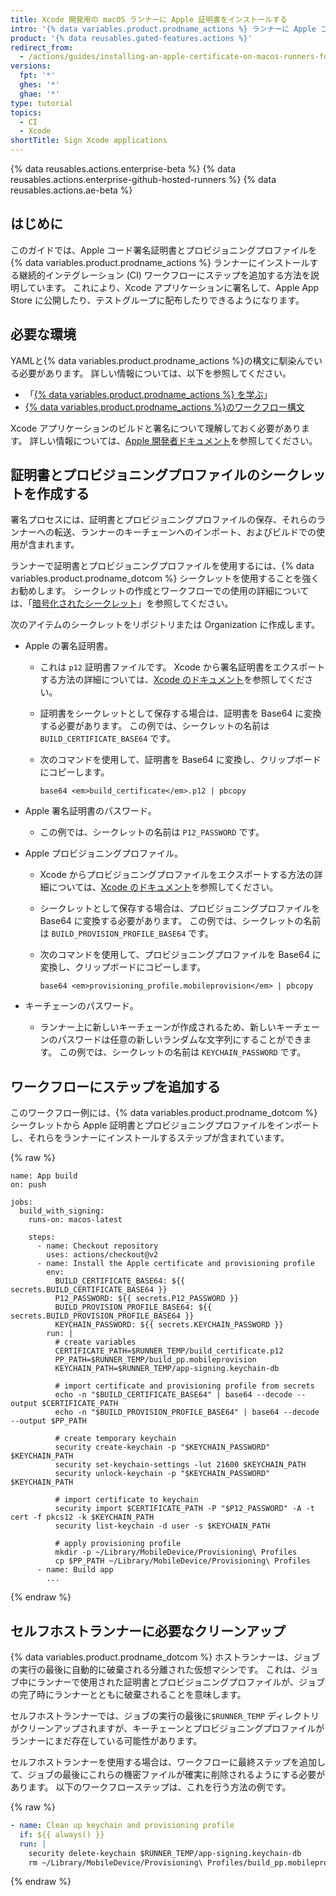 ```yaml
---
title: Xcode 開発用の macOS ランナーに Apple 証明書をインストールする
intro: '{% data variables.product.prodname_actions %} ランナーに Apple コード署名証明書をインストールすることで、継続的インテグレーション (CI) ワークフロー内で Xcode アプリケーションに署名できます。'
product: '{% data reusables.gated-features.actions %}'
redirect_from:
  - /actions/guides/installing-an-apple-certificate-on-macos-runners-for-xcode-development
versions:
  fpt: '*'
  ghes: '*'
  ghae: '*'
type: tutorial
topics:
  - CI
  - Xcode
shortTitle: Sign Xcode applications
---
```


{% data reusables.actions.enterprise-beta %}
{% data reusables.actions.enterprise-github-hosted-runners %}
{% data reusables.actions.ae-beta %}

## はじめに

このガイドでは、Apple コード署名証明書とプロビジョニングプロファイルを {% data variables.product.prodname_actions %} ランナーにインストールする継続的インテグレーション (CI) ワークフローにステップを追加する方法を説明しています。 これにより、Xcode アプリケーションに署名して、Apple App Store に公開したり、テストグループに配布したりできるようになります。

## 必要な環境

YAMLと{% data variables.product.prodname_actions %}の構文に馴染んでいる必要があります。 詳しい情報については、以下を参照してください。

- 「[{% data variables.product.prodname_actions %} を学ぶ](/actions/learn-github-actions)」
- [{% data variables.product.prodname_actions %}のワークフロー構文](/actions/automating-your-workflow-with-github-actions/workflow-syntax-for-github-actions)

Xcode アプリケーションのビルドと署名について理解しておく必要があります。 詳しい情報については、[Apple 開発者ドキュメント](https://developer.apple.com/documentation/)を参照してください。

## 証明書とプロビジョニングプロファイルのシークレットを作成する

署名プロセスには、証明書とプロビジョニングプロファイルの保存、それらのランナーへの転送、ランナーのキーチェーンへのインポート、およびビルドでの使用が含まれます。

ランナーで証明書とプロビジョニングプロファイルを使用するには、{% data variables.product.prodname_dotcom %} シークレットを使用することを強くお勧めします。 シークレットの作成とワークフローでの使用の詳細については、「[暗号化されたシークレット](/actions/reference/encrypted-secrets)」を参照してください。

次のアイテムのシークレットをリポジトリまたは Organization に作成します。

* Apple の署名証明書。

  - これは `p12` 証明書ファイルです。 Xcode から署名証明書をエクスポートする方法の詳細については、[Xcode のドキュメント](https://help.apple.com/xcode/mac/current/#/dev154b28f09)を参照してください。

  - 証明書をシークレットとして保存する場合は、証明書を Base64 に変換する必要があります。 この例では、シークレットの名前は `BUILD_CERTIFICATE_BASE64` です。

  - 次のコマンドを使用して、証明書を Base64 に変換し、クリップボードにコピーします。

    ```shell
    base64 <em>build_certificate</em>.p12 | pbcopy
    ```
* Apple 署名証明書のパスワード。
  - この例では、シークレットの名前は `P12_PASSWORD` です。

* Apple プロビジョニングプロファイル。

  - Xcode からプロビジョニングプロファイルをエクスポートする方法の詳細については、[Xcode のドキュメント](https://help.apple.com/xcode/mac/current/#/deva899b4fe5)を参照してください。

  - シークレットとして保存する場合は、プロビジョニングプロファイルを Base64 に変換する必要があります。 この例では、シークレットの名前は `BUILD_PROVISION_PROFILE_BASE64` です。

  - 次のコマンドを使用して、プロビジョニングプロファイルを Base64 に変換し、クリップボードにコピーします。

    ```shell
    base64 <em>provisioning_profile.mobileprovision</em> | pbcopy
    ```

* キーチェーンのパスワード。

  - ランナー上に新しいキーチェーンが作成されるため、新しいキーチェーンのパスワードは任意の新しいランダムな文字列にすることができます。 この例では、シークレットの名前は `KEYCHAIN_PASSWORD` です。

## ワークフローにステップを追加する

このワークフロー例には、{% data variables.product.prodname_dotcom %} シークレットから Apple 証明書とプロビジョニングプロファイルをインポートし、それらをランナーにインストールするステップが含まれています。

{% raw %}
```yaml{:copy}
name: App build
on: push

jobs:
  build_with_signing:
    runs-on: macos-latest

    steps:
      - name: Checkout repository
        uses: actions/checkout@v2
      - name: Install the Apple certificate and provisioning profile
        env:
          BUILD_CERTIFICATE_BASE64: ${{ secrets.BUILD_CERTIFICATE_BASE64 }}
          P12_PASSWORD: ${{ secrets.P12_PASSWORD }}
          BUILD_PROVISION_PROFILE_BASE64: ${{ secrets.BUILD_PROVISION_PROFILE_BASE64 }}
          KEYCHAIN_PASSWORD: ${{ secrets.KEYCHAIN_PASSWORD }}
        run: |
          # create variables
          CERTIFICATE_PATH=$RUNNER_TEMP/build_certificate.p12
          PP_PATH=$RUNNER_TEMP/build_pp.mobileprovision
          KEYCHAIN_PATH=$RUNNER_TEMP/app-signing.keychain-db

          # import certificate and provisioning profile from secrets
          echo -n "$BUILD_CERTIFICATE_BASE64" | base64 --decode --output $CERTIFICATE_PATH
          echo -n "$BUILD_PROVISION_PROFILE_BASE64" | base64 --decode --output $PP_PATH

          # create temporary keychain
          security create-keychain -p "$KEYCHAIN_PASSWORD" $KEYCHAIN_PATH
          security set-keychain-settings -lut 21600 $KEYCHAIN_PATH
          security unlock-keychain -p "$KEYCHAIN_PASSWORD" $KEYCHAIN_PATH

          # import certificate to keychain
          security import $CERTIFICATE_PATH -P "$P12_PASSWORD" -A -t cert -f pkcs12 -k $KEYCHAIN_PATH
          security list-keychain -d user -s $KEYCHAIN_PATH

          # apply provisioning profile
          mkdir -p ~/Library/MobileDevice/Provisioning\ Profiles
          cp $PP_PATH ~/Library/MobileDevice/Provisioning\ Profiles
      - name: Build app
        ...
```
{% endraw %}

## セルフホストランナーに必要なクリーンアップ

{% data variables.product.prodname_dotcom %} ホストランナーは、ジョブの実行の最後に自動的に破棄される分離された仮想マシンです。 これは、ジョブ中にランナーで使用された証明書とプロビジョニングプロファイルが、ジョブの完了時にランナーとともに破棄されることを意味します。

セルフホストランナーでは、ジョブの実行の最後に`$RUNNER_TEMP` ディレクトリがクリーンアップされますが、キーチェーンとプロビジョニングプロファイルがランナーにまだ存在している可能性があります。

セルフホストランナーを使用する場合は、ワークフローに最終ステップを追加して、ジョブの最後にこれらの機密ファイルが確実に削除されるようにする必要があります。 以下のワークフローステップは、これを行う方法の例です。

{% raw %}
```yaml
- name: Clean up keychain and provisioning profile
  if: ${{ always() }}
  run: |
    security delete-keychain $RUNNER_TEMP/app-signing.keychain-db
    rm ~/Library/MobileDevice/Provisioning\ Profiles/build_pp.mobileprovision
```
{% endraw %}
